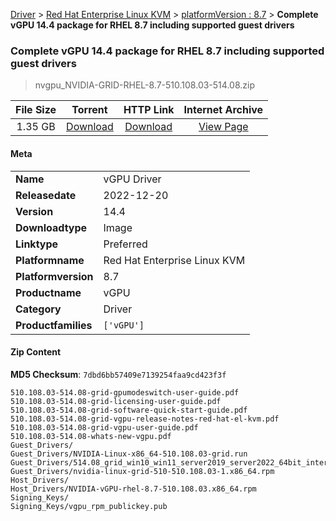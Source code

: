 
[Driver](/README.md)  >  [Red Hat Enterprise Linux KVM](/index/Driver/Red_Hat_Enterprise_Linux_KVM.md)  >  [platformVersion : 8.7](/index/Driver/Red_Hat_Enterprise_Linux_KVM/8.7.md)  >  **Complete vGPU 14.4 package for RHEL 8.7 including supported guest drivers**


###    Complete vGPU 14.4 package for RHEL 8.7 including supported guest drivers

> nvgpu_NVIDIA-GRID-RHEL-8.7-510.108.03-514.08.zip   


| **File Size** | **Torrent**  | **HTTP Link** | **Internet Archive** |
|:-------------:|:------------:|:-------------:|:--------------------:|
| 1.35 GB |  [Download](https://archive.org/download/nvgpu_NVIDIA-GRID-RHEL-8.7-510.108.03-514.08.zip/nvgpu_NVIDIA-GRID-RHEL-8.7-510.108.03-514.08.zip_archive.torrent)       | [Download](https://archive.org/compress/nvgpu_NVIDIA-GRID-RHEL-8.7-510.108.03-514.08.zip) | [View Page](https://archive.org/details/nvgpu_NVIDIA-GRID-RHEL-8.7-510.108.03-514.08.zip)       |

#### Meta

<table>
<tr><td><strong>Name</strong></td><td>vGPU Driver</td></tr>
<tr><td><strong>Releasedate</strong></td><td>2022-12-20</td></tr>
<tr><td><strong>Version</strong></td><td>14.4</td></tr>
<tr><td><strong>Downloadtype</strong></td><td>Image</td></tr>
<tr><td><strong>Linktype</strong></td><td>Preferred</td></tr>
<tr><td><strong>Platformname</strong></td><td>Red Hat Enterprise Linux KVM</td></tr>
<tr><td><strong>Platformversion</strong></td><td>8.7</td></tr>
<tr><td><strong>Productname</strong></td><td>vGPU</td></tr>
<tr><td><strong>Category</strong></td><td>Driver</td></tr>
<tr><td><strong>Productfamilies</strong></td><td><code>['vGPU']</code></td></tr>
</table>

#### Zip Content

**MD5 Checksum**: `7dbd6bb57409e7139254faa9cd423f3f`

```text
510.108.03-514.08-grid-gpumodeswitch-user-guide.pdf
510.108.03-514.08-grid-licensing-user-guide.pdf
510.108.03-514.08-grid-software-quick-start-guide.pdf
510.108.03-514.08-grid-vgpu-release-notes-red-hat-el-kvm.pdf
510.108.03-514.08-grid-vgpu-user-guide.pdf
510.108.03-514.08-whats-new-vgpu.pdf
Guest_Drivers/
Guest_Drivers/NVIDIA-Linux-x86_64-510.108.03-grid.run
Guest_Drivers/514.08_grid_win10_win11_server2019_server2022_64bit_international.exe
Guest_Drivers/nvidia-linux-grid-510-510.108.03-1.x86_64.rpm
Host_Drivers/
Host_Drivers/NVIDIA-vGPU-rhel-8.7-510.108.03.x86_64.rpm
Signing_Keys/
Signing_Keys/vgpu_rpm_publickey.pub
```